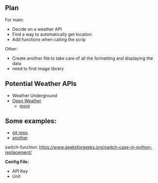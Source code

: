
## Plan
For main:
- Decide on a weather API
- Find a way to automatically get location
- Add functions when calling the scrip

Other:
- Create another file to take care of all the formatting and displaying the data
- need to find image library


## Potential Weather APIs
- Weather Underground
- [Open Weather](https://openweathermap.org/)
	- [more](https://docs.thingpulse.com/how-tos/openweathermap-key/)

## Some examples:
- [git repo](https://github.com/mzdhr/weather)
- [another](https://github.com/ChillarAnand/Weather-on-Terminal)

switch-function: <https://www.geeksforgeeks.org/switch-case-in-python-replacement/>

**Config File:**
- API Key
- Unit
